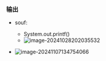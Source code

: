 ### 输出

- souf:
  - System.out.printf()
  - ![image-20241028202035532](https://gitee.com/ppedmo/pic-go/raw/master/img/202410282020588.png)

- ![image-20241107134754066](https://gitee.com/ppedmo/pic-go/raw/master/img/202411071347136.png)